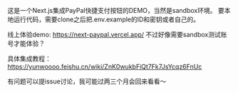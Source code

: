 这是一个Next.js集成PayPal快捷支付按钮的DEMO，当然是sandbox环境。
要本地运行代码，需要clone之后把.env.example的ID和密钥或者自己的。


线上体验demo: https://next-paypal.vercel.app/
不过好像需要sandbox测试账号才能体验？

具体集成教程：https://yunwoooo.feishu.cn/wiki/ZnK0wukbFiQt7Fk7JsYcqz6FnUc

有问题可以提issue讨论，我可能过两三个月会回来看看～